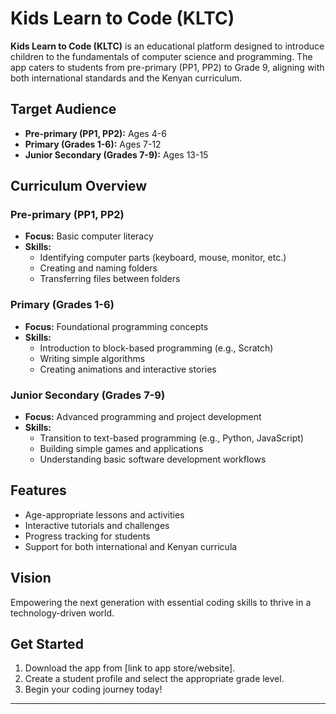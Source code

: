 # Kids Learn to Code (KLTC)

**Kids Learn to Code (KLTC)** is an educational platform designed to introduce children to the fundamentals of computer science and programming. The app caters to students from pre-primary (PP1, PP2) to Grade 9, aligning with both international standards and the Kenyan curriculum.

## Target Audience
- **Pre-primary (PP1, PP2):** Ages 4-6
- **Primary (Grades 1-6):** Ages 7-12
- **Junior Secondary (Grades 7-9):** Ages 13-15

## Curriculum Overview

### Pre-primary (PP1, PP2)
- **Focus:** Basic computer literacy
- **Skills:**
  - Identifying computer parts (keyboard, mouse, monitor, etc.)
  - Creating and naming folders
  - Transferring files between folders

### Primary (Grades 1-6)
- **Focus:** Foundational programming concepts
- **Skills:**
  - Introduction to block-based programming (e.g., Scratch)
  - Writing simple algorithms
  - Creating animations and interactive stories

### Junior Secondary (Grades 7-9)
- **Focus:** Advanced programming and project development
- **Skills:**
  - Transition to text-based programming (e.g., Python, JavaScript)
  - Building simple games and applications
  - Understanding basic software development workflows

## Features
- Age-appropriate lessons and activities
- Interactive tutorials and challenges
- Progress tracking for students
- Support for both international and Kenyan curricula

## Vision
Empowering the next generation with essential coding skills to thrive in a technology-driven world.

## Get Started
1. Download the app from [link to app store/website].
2. Create a student profile and select the appropriate grade level.
3. Begin your coding journey today!

---